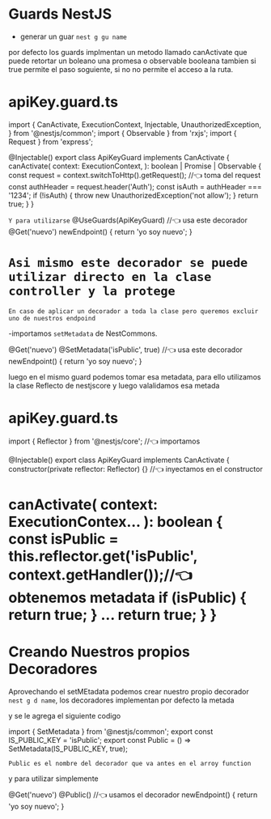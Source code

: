 # Guards NestJS

- generar un guar
`nest g gu name`

por defecto los guards implmentan un metodo llamado canActivate que puede retortar un boleano
una promesa o observable booleana tambien si true permite el paso soguiente, si no no permite
el acceso a la ruta.

# apiKey.guard.ts
  import {
  CanActivate,
  ExecutionContext,
  Injectable,
  UnauthorizedException,
} from '@nestjs/common';
import { Observable } from 'rxjs';
import { Request } from 'express';

@Injectable()
export class ApiKeyGuard implements CanActivate {
  canActivate(
    context: ExecutionContext,
  ): boolean | Promise<boolean> | Observable<boolean> {
    const request = context.switchToHttp().getRequest<Request>();  //👈 toma del request
    const authHeader = request.header('Auth');
    const isAuth = authHeader === '1234';
    if (!isAuth) {
      throw new UnauthorizedException('not allow');
    }
    return true;
  }
}

`Y para utilizarse`
 @UseGuards(ApiKeyGuard) //👈  usa este decorador
  @Get('nuevo')
  newEndpoint() {
    return 'yo soy nuevo';
  }

`Asi mismo este decorador se puede utilizar directo en la clase controller y la protege`
=============================================================================================
`En caso de aplicar un decorador a toda la clase pero queremos excluir uno de nuestros endpoind`

-importamos `setMetadata` de NestCommons.

 @Get('nuevo')
  @SetMetadata('isPublic', true)  //👈  usa este decorador
  newEndpoint() {
    return 'yo soy nuevo';
  }

  luego en el mismo guard podemos tomar esa metadata, para ello utilizamos la clase
  Reflecto de nestjscore y luego valalidamos esa metada


# apiKey.guard.ts
import { Reflector } from '@nestjs/core'; //👈  importamos

@Injectable()
export class ApiKeyGuard implements CanActivate {
  constructor(private reflector: Reflector) {}  //👈  inyectamos en el constructor

  canActivate(    context: ExecutionContex...  ): boolean {
    const isPublic = this.reflector.get('isPublic', context.getHandler());//👈  obtenemos metadata 
    if (isPublic) {
      return true;
    }
   ...
    return true;
  }
}
===========================================================================================
# Creando Nuestros propios Decoradores
Aprovechando el setMEtadata podemos crear nuestro propio decorador
`nest g d name`, los decoradores implementan por defecto la metada

y se le agrega el siguiente codigo 

import { SetMetadata } from '@nestjs/common';
export const IS_PUBLIC_KEY = 'isPublic';
export const Public = () => SetMetadata(IS_PUBLIC_KEY, true);

`Public es el nombre del decorador que va antes en el arroy function`

y para utilizar simplemente

 @Get('nuevo')
  @Public() //👈 usamos el decorador
  newEndpoint() {
    return 'yo soy nuevo';
  }